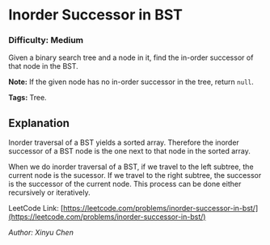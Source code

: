 # Inorder Successor in BST
### Difficulty: Medium

Given a binary search tree and a node in it, find the in-order successor of that node in the BST.

**Note:** If the given node has no in-order successor in the tree, return `null`.

**Tags:** Tree.

## Explanation

Inorder traversal of a BST yields a sorted array. Therefore the inorder successor of a BST node is the one next to that node in the sorted array.

When we do inorder traversal of a BST, if we travel to the left subtree, the current node is the sucessor. If we travel to the right subtree, the successor is the successor of the current node. This process can be done either recursively or iteratively.

LeetCode Link: [https://leetcode.com/problems/inorder-successor-in-bst/](https://leetcode.com/problems/inorder-successor-in-bst/)

*Author: Xinyu Chen*